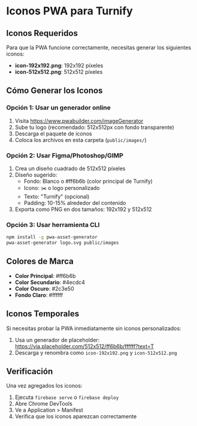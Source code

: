 # Iconos PWA para Turnify

## Iconos Requeridos

Para que la PWA funcione correctamente, necesitas generar los siguientes iconos:

- **icon-192x192.png**: 192x192 píxeles
- **icon-512x512.png**: 512x512 píxeles

## Cómo Generar los Iconos

### Opción 1: Usar un generador online

1. Visita https://www.pwabuilder.com/imageGenerator
2. Sube tu logo (recomendado: 512x512px con fondo transparente)
3. Descarga el paquete de iconos
4. Coloca los archivos en esta carpeta (`public/images/`)

### Opción 2: Usar Figma/Photoshop/GIMP

1. Crea un diseño cuadrado de 512x512 píxeles
2. Diseño sugerido:
   - Fondo: Blanco o #ff6b6b (color principal de Turnify)
   - Icono: ✂️ o logo personalizado
   - Texto: "Turnify" (opcional)
   - Padding: 10-15% alrededor del contenido
3. Exporta como PNG en dos tamaños: 192x192 y 512x512

### Opción 3: Usar herramienta CLI

```bash
npm install -g pwa-asset-generator
pwa-asset-generator logo.svg public/images
```

## Colores de Marca

- **Color Principal**: #ff6b6b
- **Color Secundario**: #4ecdc4
- **Color Oscuro**: #2c3e50
- **Fondo Claro**: #ffffff

## Iconos Temporales

Si necesitas probar la PWA inmediatamente sin iconos personalizados:

1. Usa un generador de placeholder: https://via.placeholder.com/512x512/ff6b6b/ffffff?text=T
2. Descarga y renombra como `icon-192x192.png` y `icon-512x512.png`

## Verificación

Una vez agregados los iconos:

1. Ejecuta `firebase serve` o `firebase deploy`
2. Abre Chrome DevTools
3. Ve a Application > Manifest
4. Verifica que los iconos aparezcan correctamente
